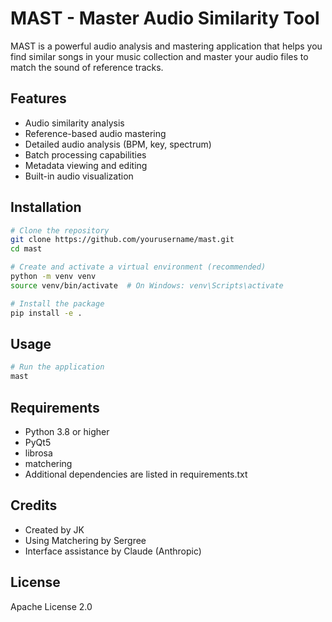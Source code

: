 # MAST - Master Audio Similarity Tool

MAST is a powerful audio analysis and mastering application that helps you find similar songs in your music collection and master your audio files to match the sound of reference tracks.

## Features

- Audio similarity analysis
- Reference-based audio mastering
- Detailed audio analysis (BPM, key, spectrum)
- Batch processing capabilities
- Metadata viewing and editing
- Built-in audio visualization

## Installation

```bash
# Clone the repository
git clone https://github.com/yourusername/mast.git
cd mast

# Create and activate a virtual environment (recommended)
python -m venv venv
source venv/bin/activate  # On Windows: venv\Scripts\activate

# Install the package
pip install -e .
```

## Usage

```bash
# Run the application
mast
```

## Requirements

- Python 3.8 or higher
- PyQt5
- librosa
- matchering
- Additional dependencies are listed in requirements.txt

## Credits

- Created by JK
- Using Matchering by Sergree
- Interface assistance by Claude (Anthropic)

## License

Apache License 2.0
